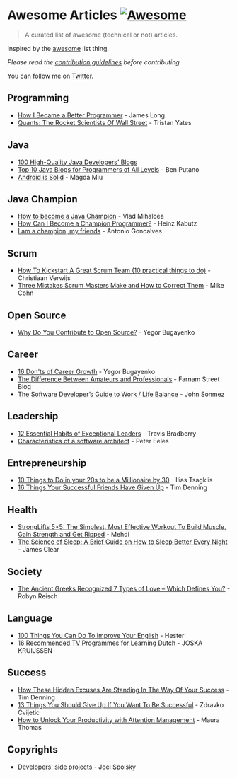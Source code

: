 # Awesome Articles [![Awesome](https://cdn.rawgit.com/sindresorhus/awesome/d7305f38d29fed78fa85652e3a63e154dd8e8829/media/badge.svg)](https://github.com/sindresorhus/awesome)

> A curated list of awesome (technical or not) articles.

Inspired by the [awesome](https://github.com/sindresorhus/awesome) list thing.

*Please read the [contribution guidelines](contributing.md) before contributing.*

You can follow me on [Twitter](https://twitter.com/ThodorisBais).


## Programming
* [How I Became a Better Programmer](http://jlongster.com/How-I-Became-Better-Programmer) - James Long.
* [Quants: The Rocket Scientists Of Wall Street](http://www.investopedia.com/articles/financialcareers/08/quants-quantitative-analyst.asp) - Tristan Yates

## Java
* [100 High-Quality Java Developers’ Blogs](https://www.programcreek.com/2012/11/top-100-java-developers-blogs/)
* [Top 10 Java Blogs for Programmers of All Levels](https://stackify.com/java-blogs-for-programmers-of-all-levels/) - Ben Putano
* [Android is Solid](https://magdamiu.com/2018/01/13/android-is-solid/) - Magda Miu

## Java Champion
* [How to become a Java Champion](https://vladmihalcea.com/2017/11/27/how-to-become-a-java-champion/#more-8496) - Vlad Mihalcea
* [How Can I Become a Champion Programmer?](https://www.javaspecialists.eu/archive/Issue227.html) - Heinz Kabutz
* [I am a champion, my friends](https://antoniogoncalves.org/2009/07/09/i-am-a-champion-my-friends/) - Antonio Goncalves

## Scrum
* [How To Kickstart A Great Scrum Team (10 practical things to do)](https://www.linkedin.com/pulse/how-kickstart-great-scrum-team-10-practical-things-do-verwijs?lipi=urn%3Ali%3Apage%3Ad_flagship3_feed%3BtvoU%2Ft9bQPagK2kmoU4CEQ%3D%3D&licu=urn%3Ali%3Acontrol%3Ad_flagship3_feed-object) - Christiaan Verwijs
* [Three Mistakes Scrum Masters Make and How to Correct Them](https://www.mountaingoatsoftware.com/blog/three-mistakes-scrum-masters-make-and-how-to-correct-them) - Mike Cohn

## Open Source
* [Why Do You Contribute to Open Source?](http://www.yegor256.com/2017/05/30/why-contribute-to-open-source.html?utm_content=buffer9e097&utm_medium=social&utm_source=linkedin.com&utm_campaign=buffer) - Yegor Bugayenko

## Career
* [16 Don'ts of Career Growth](http://www.yegor256.com/2017/01/24/career-advice.html?utm_content=buffer4719b&utm_medium=social&utm_source=twitter.com&utm_campaign=buffer) - Yegor Bugayenko
* [The Difference Between Amateurs and Professionals](https://www.farnamstreetblog.com/2017/08/amateurs-professionals/) - Farnam Street Blog
* [The Software Developer’s Guide to Work / Life Balance](https://simpleprogrammer.com/2017/03/20/work-life-balance/) - John Sonmez

## Leadership
* [12 Essential Habits of Exceptional Leaders](http://www.huffingtonpost.com/entry/12-essential-habits-of-exceptional-leaders_us_59667c52e4b0524d8fa7fa7b) - Travis Bradberry
* [Characteristics of a software architect](https://www.ibm.com/developerworks/rational/library/mar06/eeles/) - 	Peter Eeles

## Entrepreneurship
* [10 Things to Do in your 20s to be a Millionaire by 30](http://www.wealthtriumph.com/10-things-20s-millionaire-30/?utm_content=buffer33c6b&utm_medium=social&utm_source=linkedin.com&utm_campaign=buffer) - Ilias Tsagklis
* [16 Things Your Successful Friends Have Given Up](https://www.linkedin.com/pulse/16-things-your-successful-friends-have-given-up-tim-denning?trk=v-feed&lipi=urn%3Ali%3Apage%3Ad_flagship3_feed%3Bg9W%2FygbgIwQOFwOmPFXviA%3D%3D) - Tim Denning

## Health
* [StrongLifts 5×5: The Simplest, Most Effective Workout To Build Muscle, Gain Strength and Get Ripped](https://stronglifts.com/5x5/) - Mehdi
* [The Science of Sleep: A Brief Guide on How to Sleep Better Every Night](https://jamesclear.com/sleep) - James Clear

## Society
* [The Ancient Greeks Recognized 7 Types of Love – Which Defines You?](http://unisoultheory.com/index.php/2017/02/02/ancient-greeks-types-of-love/) - Robyn Reisch

## Language
* [100 Things You Can Do To Improve Your English](http://www.langports.com/100-things-you-can-do-to-improve-your-english/) - Hester
* [16 Recommended TV Programmes for Learning Dutch](https://amsterdam-mamas.nl/articles/16-recommended-tv-programmes-learning-dutch) - JOSKA KRUIJSSEN

## Success
* [How These Hidden Excuses Are Standing In The Way Of Your Success](https://www.linkedin.com/pulse/how-hidden-excuses-standing-way-your-success-tim-denning?trk=v-feed&lipi=urn%3Ali%3Apage%3Ad_flagship3_feed%3BZuU2zASrl3%2Bu2iSGXlfTTw%3D%3D) - Tim Denning
* [13 Things You Should Give Up If You Want To Be Successful](https://medium.com/personal-growth/13-things-you-need-to-give-up-if-you-want-to-be-successful-44b5b9b06a26) - Zdravko Cvijetic
* [How to Unlock Your Productivity with Attention Management](https://www.thriveglobal.com/stories/17585-how-to-unlock-your-productivity-with-attention-management) - Maura Thomas

## Copyrights
* [Developers' side projects](https://www.joelonsoftware.com/2016/12/09/developers-side-projects/) - Joel Spolsky

